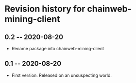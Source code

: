 # Revision history for chainweb-mining-client

## 0.2 -- 2020-08-20

* Rename package into chainweb-mining-client

## 0.1 -- 2020-08-20

* First version. Released on an unsuspecting world.
